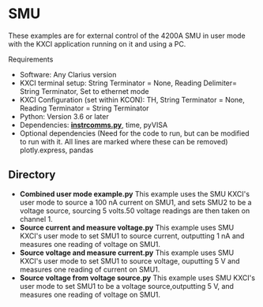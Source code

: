 # SMU

These examples are for external control of the 4200A SMU in user mode with the KXCI application running on it and using a PC.

Requirements

* Software: Any Clarius version
* KXCI terminal setup: String Terminator = None, Reading Delimiter= String Terminator, Set to ethernet mode
* KXCI Configuration (set within KCON): TH, String Terminator = None, Reading Terminator = String Terminator
* Python: Version 3.6 or later
* Dependencies:  **[instrcomms.py](https://github.com/tektronix/keithley/blob/main/Instrument_Examples/General/Instrument_Communication_Resouces/instrcomms.py)**, time, pyVISA
* Optional dependencies (Need for the code to run, but can be modified to run with it. All lines are marked where these can be removed) plotly.express, pandas

## Directory

* **Combined user mode example.py** This example uses the SMU KXCI's user mode to source a 100 nA current on SMU1, and sets SMU2 to be a voltage source, sourcing 5 volts.50 voltage readings are then taken on channel 1.
* **Source current and measure voltage.py** This example uses SMU KXCI's user mode to set SMU1 to source current, outputting 1 nA and measures one reading of voltage on SMU1.
* **Source voltage and measure current.py** This example uses SMU KXCI's user mode to set SMU1 to source voltage, ouputting 5 V and measures one reading of current on SMU1.
* **Source voltage from voltage source.py** This example uses SMU KXCI's user mode to set SMU1 to be a voltage source,outputting 5 V, and measures one reading of voltage on SMU1.
